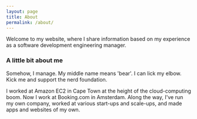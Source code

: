 ```yaml
---
layout: page
title: About
permalink: /about/
---
```


Welcome to my website, where I share information based on my experience as a software development engineering manager.

### A little bit about me

Somehow, I manage. My middle name means 'bear'. I can lick my elbow. Kick me and support the nerd foundation.

I worked at Amazon EC2 in Cape Town at the height of the cloud-computing boom.
Now I work at Booking.com in Amsterdam.
Along the way, I've run my own company, worked at various start-ups and scale-ups, and made apps and websites of my own.